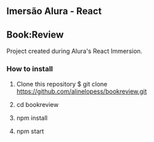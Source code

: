 ## Imersão Alura - React

## Book:Review

Project created during Alura's React Immersion.

### How to install

1. Clone this repository
$ git clone https://github.com/alinelopess/bookreview.git

2. cd bookreview
3. npm install
4. npm start
